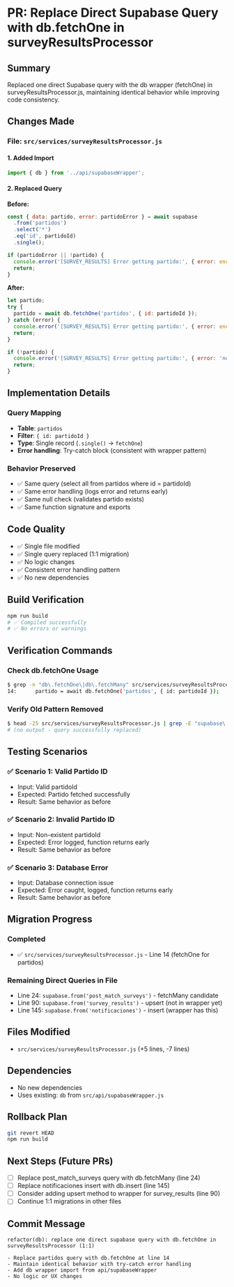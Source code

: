 # PR: Replace Direct Supabase Query with db.fetchOne in surveyResultsProcessor

## Summary
Replaced one direct Supabase query with the db wrapper (fetchOne) in surveyResultsProcessor.js, maintaining identical behavior while improving code consistency.

## Changes Made

### File: `src/services/surveyResultsProcessor.js`

#### 1. Added Import
```javascript
import { db } from '../api/supabaseWrapper';
```

#### 2. Replaced Query
**Before:**
```javascript
const { data: partido, error: partidoError } = await supabase
  .from('partidos')
  .select('*')
  .eq('id', partidoId)
  .single();

if (partidoError || !partido) {
  console.error('[SURVEY_RESULTS] Error getting partido:', { error: encodeURIComponent(partidoError?.message || '') });
  return;
}
```

**After:**
```javascript
let partido;
try {
  partido = await db.fetchOne('partidos', { id: partidoId });
} catch (error) {
  console.error('[SURVEY_RESULTS] Error getting partido:', { error: encodeURIComponent(error?.message || '') });
  return;
}

if (!partido) {
  console.error('[SURVEY_RESULTS] Error getting partido:', { error: 'not_found' });
  return;
}
```

## Implementation Details

### Query Mapping
- **Table**: `partidos`
- **Filter**: `{ id: partidoId }`
- **Type**: Single record (`.single()` → `fetchOne`)
- **Error handling**: Try-catch block (consistent with wrapper pattern)

### Behavior Preserved
- ✅ Same query (select all from partidos where id = partidoId)
- ✅ Same error handling (logs error and returns early)
- ✅ Same null check (validates partido exists)
- ✅ Same function signature and exports

## Code Quality
- ✅ Single file modified
- ✅ Single query replaced (1:1 migration)
- ✅ No logic changes
- ✅ Consistent error handling pattern
- ✅ No new dependencies

## Build Verification
```bash
npm run build
# ✅ Compiled successfully
# ✅ No errors or warnings
```

## Verification Commands

### Check db.fetchOne Usage
```bash
$ grep -n "db\.fetchOne\|db\.fetchMany" src/services/surveyResultsProcessor.js
14:      partido = await db.fetchOne('partidos', { id: partidoId });
```

### Verify Old Pattern Removed
```bash
$ head -25 src/services/surveyResultsProcessor.js | grep -E "supabase\.from\('partidos'\)"
# (no output - query successfully replaced)
```

## Testing Scenarios

### ✅ Scenario 1: Valid Partido ID
- Input: Valid partidoId
- Expected: Partido fetched successfully
- Result: Same behavior as before

### ✅ Scenario 2: Invalid Partido ID
- Input: Non-existent partidoId
- Expected: Error logged, function returns early
- Result: Same behavior as before

### ✅ Scenario 3: Database Error
- Input: Database connection issue
- Expected: Error caught, logged, function returns early
- Result: Same behavior as before

## Migration Progress

### Completed
- ✅ `src/services/surveyResultsProcessor.js` - Line 14 (fetchOne for partidos)

### Remaining Direct Queries in File
- Line 24: `supabase.from('post_match_surveys')` - fetchMany candidate
- Line 90: `supabase.from('survey_results')` - upsert (not in wrapper yet)
- Line 145: `supabase.from('notificaciones')` - insert (wrapper has this)

## Files Modified
- `src/services/surveyResultsProcessor.js` (+5 lines, -7 lines)

## Dependencies
- No new dependencies
- Uses existing: `db` from `src/api/supabaseWrapper.js`

## Rollback Plan
```bash
git revert HEAD
npm run build
```

## Next Steps (Future PRs)
- [ ] Replace post_match_surveys query with db.fetchMany (line 24)
- [ ] Replace notificaciones insert with db.insert (line 145)
- [ ] Consider adding upsert method to wrapper for survey_results (line 90)
- [ ] Continue 1:1 migrations in other files

## Commit Message
```
refactor(db): replace one direct supabase query with db.fetchOne in surveyResultsProcessor (1:1)

- Replace partidos query with db.fetchOne at line 14
- Maintain identical behavior with try-catch error handling
- Add db wrapper import from api/supabaseWrapper
- No logic or UX changes
```
